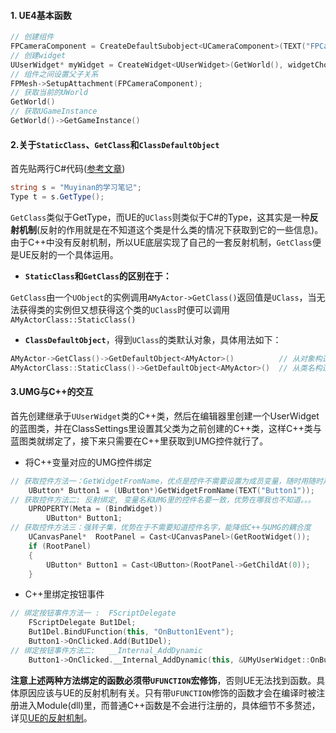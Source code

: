#### 1. UE4基本函数

```C++
// 创建组件
FPCameraComponent = CreateDefaultSubobject<UCameraComponent>(TEXT("FPCamera"));
// 创建widget
UUserWidget* myWidget = CreateWidget<UUserWidget>(GetWorld(), widgetChoice);
// 组件之间设置父子关系
FPMesh->SetupAttachment(FPCameraComponent);
// 获取当前的UWorld
GetWorld()
// 获取UGameInstance
GetWorld()->GetGameInstance()

```

#### 2.关于`StaticClass`、`GetClass`和`ClassDefaultObject`

首先贴两行C#代码([参考文章](https://blog.csdn.net/j756915370/article/details/117913118))

```c#
string s = "Muyinan的学习笔记";
Type t = s.GetType();
```

`GetClass`类似于GetType，而UE的`UClass`则类似于C#的Type，这其实是一种**反射机制**(反射的作用就是在不知道这个类是什么类的情况下获取到它的一些信息)。由于C++中没有反射机制，所以UE底层实现了自己的一套反射机制，`GetClass`便是UE反射的一个具体运用。

- **`StaticClass`和`GetClass`的区别在于：**

​	`GetClass`由一个`UObject`的实例调用`AMyActor->GetClass()`返回值是`UClass`，当无法获得类的实例但又想获得这个类的`UClass`时便可以调用`AMyActorClass::StaticClass()`

- **`ClassDefaultObject`**，得到`UClass`的类默认对象，具体用法如下：

```C++
AMyActor->GetClass()->GetDefaultObject<AMyActor>()			// 从对象构造默认对象
AMyActorClass::StaticClass()->GetDefaultObject<AMyActor>()	// 从类名构造默认对象
```

#### 3.UMG与C++的交互

首先创建继承于`UUserWidget`类的C++类，然后在编辑器里创建一个UserWidget的蓝图类，并在ClassSettings里设置其父类为之前创建的C++类，这样C++类与蓝图类就绑定了，接下来只需要在C++里获取到UMG控件就行了。

- 将C++变量对应的UMG控件绑定

```C++
// 获取控件方法一：GetWidgetFromName，优点是控件不需要设置为成员变量，随时用随时声明
	UButton* Button1 = (UButton*)GetWidgetFromName(TEXT("Button1"));
// 获取控件方法二: 反射绑定, 变量名和UMG里的控件名要一致，优势在哪我也不知道。。。
	UPROPERTY(Meta = (BindWidget))
		UButton* Button1;
// 获取控件方法三：强转子集，优势在于不需要知道控件名字，能降低C++与UMG的耦合度
	UCanvasPanel*  RootPanel = Cast<UCanvasPanel>(GetRootWidget());
	if (RootPanel)
	{
		UButton* Button1 = Cast<UButton>(RootPanel->GetChildAt(0));
	}
```

- C++里绑定按钮事件

```C++
// 绑定按钮事件方法一 :  FScriptDelegate
	FScriptDelegate But1Del;
	But1Del.BindUFunction(this, "OnButton1Event");
	Button1->OnClicked.Add(But1Del);
// 绑定按钮事件方法二:	__Internal_AddDynamic
	Button1->OnClicked.__Internal_AddDynamic(this, &UMyUserWidget::OnButton1Event, FName("OnButton1Event"));
```

**注意上述两种方法绑定的函数必须带`UFUNCTION`宏修饰**，否则UE无法找到函数。具体原因应该与UE的反射机制有关。只有带`UFUNCTION`修饰的函数才会在编译时被注册进入Module(dll)里，而普通C++函数是不会进行注册的，具体细节不多赘述，详见[UE的反射机制](https://blog.csdn.net/mohuak/article/details/81913532?utm_medium=distribute.pc_relevant_t0.none-task-blog-BlogCommendFromMachineLearnPai2-1.nonecase&depth_1-utm_source=distribute.pc_relevant_t0.none-task-blog-BlogCommendFromMachineLearnPai2-1.nonecase)。



